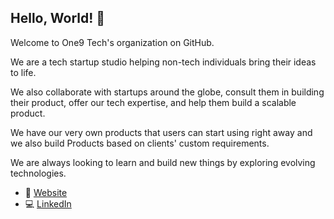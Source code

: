 ## Hello, World! :wave:

Welcome to One9 Tech's organization on GitHub.

We are a tech startup studio helping non-tech individuals bring their ideas to life.

We also collaborate with startups around the globe, consult them in building their product, offer our tech expertise, and help them build a scalable product.

We have our very own products that users can start using right away and we also build Products based on clients' custom requirements.

We are always looking to learn and build new things by exploring evolving technologies.

* :office: [Website](https://one9.tech/)
* :computer: [LinkedIn](https://www.linkedin.com/company/one9-tech)

